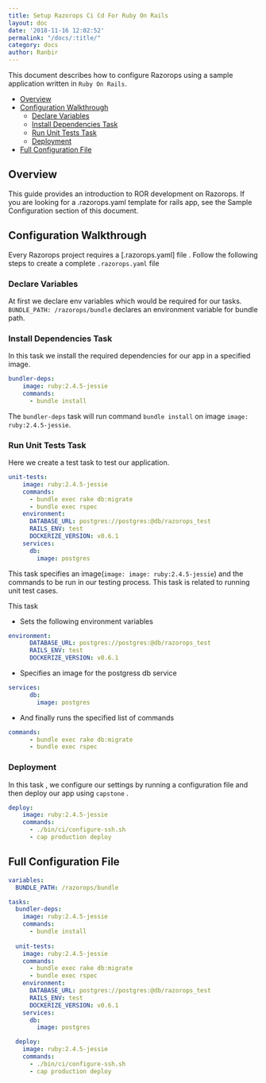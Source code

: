 ```yaml
---
title: Setup Razorops Ci Cd For Ruby On Rails
layout: doc
date: '2018-11-16 12:02:52'
permalink: "/docs/:title/"
category: docs
author: Ranbir
---
```


This document describes how to configure Razorops using a sample application written in `Ruby On Rails`.

- [Overview](#overview)
- [Configuration Walkthrough](#configuration-walkthrough)
  - [Declare Variables](#declare-variables)
  - [Install Dependencies Task](#install-dependencies-task)
  - [Run Unit Tests Task](#run-unit-tests-task)
  - [Deployment](#deployment)
- [Full Configuration File](#full-configuration-file)

## Overview

This guide provides an introduction to ROR development on Razorops. If you are looking for a .razorops.yaml template for rails app, see the Sample Configuration section of this document.

## Configuration Walkthrough

Every Razorops project requires a [.razorops.yaml] file .
Follow the following steps to create a complete `.razorops.yaml` file

### Declare Variables

At first we declare env variables which would be required for our tasks.
`BUNDLE_PATH: /razorops/bundle` declares an environment variable for bundle path.

### Install Dependencies Task

In this task we install the required dependencies for our app in a specified image.

```YAML
bundler-deps:
    image: ruby:2.4.5-jessie
    commands:
      - bundle install
```

The `bundler-deps` task will run command `bundle install` on image `image: ruby:2.4.5-jessie`.

### Run Unit Tests Task

Here we create a test task to test our application.

```YAML
unit-tests:
    image: ruby:2.4.5-jessie
    commands:
      - bundle exec rake db:migrate
      - bundle exec rspec
    environment:
      DATABASE_URL: postgres://postgres:@db/razorops_test
      RAILS_ENV: test
      DOCKERIZE_VERSION: v0.6.1
    services:
      db:
        image: postgres
```

This task specifies an image(`image: image: ruby:2.4.5-jessie`) and the commands to be run in our testing process.
This task is related to running unit test cases.

This task

- Sets the following environment variables

```YAML
environment:
      DATABASE_URL: postgres://postgres:@db/razorops_test
      RAILS_ENV: test
      DOCKERIZE_VERSION: v0.6.1
```

- Specifies an image for the postgress db service

```YAML
services:
      db:
        image: postgres
```

- And finally runs the specified list of commands

```YAML
commands:
      - bundle exec rake db:migrate
      - bundle exec rspec
```

### Deployment

In this task , we configure our settings by running a configuration file and then deploy our app using `capstone` .

```YAML
deploy:
    image: ruby:2.4.5-jessie
    commands:
      - ./bin/ci/configure-ssh.sh
      - cap production deploy
```

## Full Configuration File

```YAML
variables:
  BUNDLE_PATH: /razorops/bundle

tasks:
  bundler-deps:
    image: ruby:2.4.5-jessie
    commands:
      - bundle install
  
  unit-tests:
    image: ruby:2.4.5-jessie
    commands:
      - bundle exec rake db:migrate
      - bundle exec rspec
    environment:
      DATABASE_URL: postgres://postgres:@db/razorops_test
      RAILS_ENV: test
      DOCKERIZE_VERSION: v0.6.1
    services:
      db:
        image: postgres

  deploy:
    image: ruby:2.4.5-jessie
    commands:
      - ./bin/ci/configure-ssh.sh
      - cap production deploy
```
